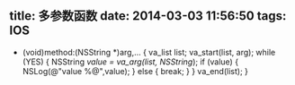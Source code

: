 title: 多参数函数
date: 2014-03-03 11:56:50
tags: IOS		
---

- (void)method:(NSString *)arg,...
{
    va_list list;
    va_start(list, arg);
    while (YES)
    {
        NSString *value = va_arg(list, NSString*);
        if (value)
        {
            NSLog(@"value %@",value);
        }
        else
        {
            break;
        }
    }
    va_end(list);
}
